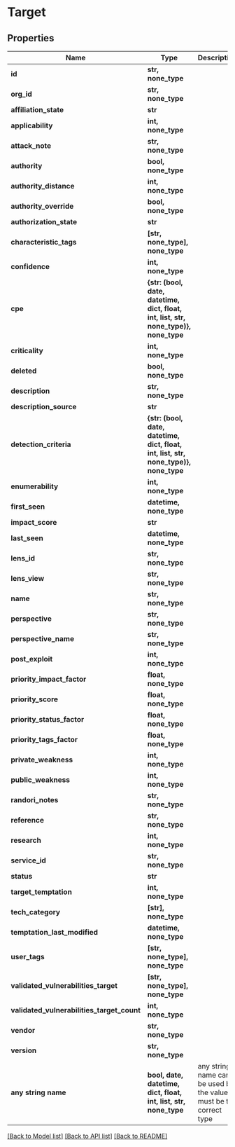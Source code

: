 # Target


## Properties
Name | Type | Description | Notes
------------ | ------------- | ------------- | -------------
**id** | **str, none_type** |  | 
**org_id** | **str, none_type** |  | 
**affiliation_state** | **str** |  | [optional] 
**applicability** | **int, none_type** |  | [optional] 
**attack_note** | **str, none_type** |  | [optional] 
**authority** | **bool, none_type** |  | [optional] 
**authority_distance** | **int, none_type** |  | [optional] 
**authority_override** | **bool, none_type** |  | [optional] 
**authorization_state** | **str** |  | [optional] 
**characteristic_tags** | **[str, none_type], none_type** |  | [optional] 
**confidence** | **int, none_type** |  | [optional] 
**cpe** | **{str: (bool, date, datetime, dict, float, int, list, str, none_type)}, none_type** |  | [optional] 
**criticality** | **int, none_type** |  | [optional] 
**deleted** | **bool, none_type** |  | [optional] 
**description** | **str, none_type** |  | [optional] 
**description_source** | **str** |  | [optional] 
**detection_criteria** | **{str: (bool, date, datetime, dict, float, int, list, str, none_type)}, none_type** |  | [optional] 
**enumerability** | **int, none_type** |  | [optional] 
**first_seen** | **datetime, none_type** |  | [optional] 
**impact_score** | **str** |  | [optional] 
**last_seen** | **datetime, none_type** |  | [optional] 
**lens_id** | **str, none_type** |  | [optional] 
**lens_view** | **str, none_type** |  | [optional] 
**name** | **str, none_type** |  | [optional] 
**perspective** | **str, none_type** |  | [optional] 
**perspective_name** | **str, none_type** |  | [optional] 
**post_exploit** | **int, none_type** |  | [optional] 
**priority_impact_factor** | **float, none_type** |  | [optional] 
**priority_score** | **float, none_type** |  | [optional] 
**priority_status_factor** | **float, none_type** |  | [optional] 
**priority_tags_factor** | **float, none_type** |  | [optional] 
**private_weakness** | **int, none_type** |  | [optional] 
**public_weakness** | **int, none_type** |  | [optional] 
**randori_notes** | **str, none_type** |  | [optional] 
**reference** | **str, none_type** |  | [optional] 
**research** | **int, none_type** |  | [optional] 
**service_id** | **str, none_type** |  | [optional] 
**status** | **str** |  | [optional] 
**target_temptation** | **int, none_type** |  | [optional] 
**tech_category** | **[str], none_type** |  | [optional] 
**temptation_last_modified** | **datetime, none_type** |  | [optional] 
**user_tags** | **[str, none_type], none_type** |  | [optional] 
**validated_vulnerabilities_target** | **[str, none_type], none_type** |  | [optional] 
**validated_vulnerabilities_target_count** | **int, none_type** |  | [optional] 
**vendor** | **str, none_type** |  | [optional] 
**version** | **str, none_type** |  | [optional] 
**any string name** | **bool, date, datetime, dict, float, int, list, str, none_type** | any string name can be used but the value must be the correct type | [optional]

[[Back to Model list]](../README.md#documentation-for-models) [[Back to API list]](../README.md#documentation-for-api-endpoints) [[Back to README]](../README.md)


